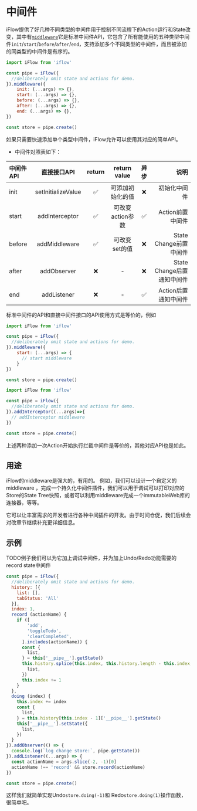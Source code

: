 # 中间件

iFlow提供了好几种不同类型的中间件用于控制不同流程下的Action运行和State改变，其中有[`middleware`](/docs/api/middleware.md)它是标准中间件API，它包含了所有能使用的五种类型中间件`init`/`start`/`before`/`after`/`end`，支持添加多个不同类型的中间件，而且被添加的同类型的中间件是有序的。

```javascript
import iFlow from 'iflow'

const pipe = iFlow({
  //deliberately omit state and actions for demo.
}).middleware({
    init: (...args) => {},
    start: (...args) => {},
    before: (...args) => {},
    after: (...args) => {},
    end: (...args) => {},
})

const store = pipe.create()
```

如果只需要快速添加单个类型中间件，iFlow允许可以使用其对应的简单API。

* 中间件对照表如下： 

| 中间件API    | 直接接口API          | return | return value       | 异步  | 说明                       |
| :---------- | :-----------------: | :----: | :----------------: | :---: | ------------------------: | 
| init        | setInitializeValue  | ✅     | 可添加初始化的值     | ❌     | 初始化中间件                |
| start       | addInterceptor      | ✅     | 可改变action参数    | ✅     | Action前置中间件             |
| before      | addMiddleware       | ✅     | 可改变set的值       | ❌     | State Change前置中间件      |
| after       | addObserver         | ❌     | -                  | ❌     | State Change后置通知中间件   | 
| end         | addListener         | ❌     | -                  | ✅     | Action后置通知中间件         |

标准中间件的API和直接中间件接口的API使用方式是等价的，例如

```javascript
import iFlow from 'iflow'

const pipe = iFlow({
  //deliberately omit state and actions for demo.
}).middleware({
    start: (...args) => {
      // start middleware
    }
})

const store = pipe.create()
```

```javascript
import iFlow from 'iflow'

const pipe = iFlow({
  //deliberately omit state and actions for demo.
}).addInterceptor((...args)=>{
  // addInterceptor middleware
})

const store = pipe.create()
```

上述两种添加一次Action开始执行拦截中间件是等价的，其他对应API也是如此。

## 用途
iFlow的middleware是强大的，有用的。
例如，我们可以设计一个自定义的middleware ，完成一个持久化中间件插件，我们可以用于调试可以打印对应的Store的State Tree快照，或者可以利用middleware完成一个immutableWeb库的连接器，等等。

它可以让丰富需求的开发者进行各种中间插件的开发。由于时间仓促，我们后续会对改章节继续补充更详细信息。

## 示例
TODO例子我们可以为它加上调试中间件，并为加上Undo/Redo功能需要的record state中间件
```javascript
const pipe = iFlow({
  //deliberately omit state and actions for demo.
  history: [{
    list: [],
    tabStatus: 'All'
  }],
  index: 1,
  record (actionName) {
    if ([
        'add',
        'toggleTodo',
        'clearCompleted',
      ].includes(actionName)) {
      const {
        list,
      } = this['__pipe__'].getState()
      this.history.splice(this.index, this.history.length - this.index, {
        list,
      })
      this.index += 1
    }
  },
  doing (index) {
    this.index += index
    const {
      list,
    } = this.history[this.index - 1]['__pipe__'].getState()
    this['__pipe__'].setState({
      list,
    })
  }
}).addObserver(() => {
  console.log(`log change store:`, pipe.getState())
}).addListener((...args) => {
  const actionName = args.slice(-2, -1)[0]
  actionName !== 'record' && store.record(actionName)
})

const store = pipe.create()
```
这样我们就简单实现Undo`store.doing(-1)`和 Redo`store.doing(1)`操作函数，很简单吧。